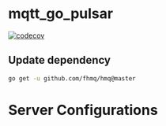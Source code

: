# mqtt_go_pulsar
[![codecov](https://codecov.io/gh/paashzj/mqtt_go_pulsar/branch/main/graph/badge.svg?token=155QKNN7MQ)](https://codecov.io/gh/paashzj/mqtt_go_pulsar)
## Update dependency
```bash
go get -u github.com/fhmq/hmq@master
```
# Server Configurations
